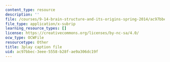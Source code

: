 ```yaml
---
content_type: resource
description: ''
file: /courses/9-14-brain-structure-and-its-origins-spring-2014/ac97bbec3eee5558b28fae9a306dc19f_555136.srt
file_type: application/x-subrip
learning_resource_types: []
license: https://creativecommons.org/licenses/by-nc-sa/4.0/
ocw_type: OCWFile
resourcetype: Other
title: 3play caption file
uid: ac97bbec-3eee-5558-b28f-ae9a306dc19f
---
```

